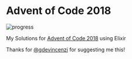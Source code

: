 # Advent of Code 2018

![progress](http://progressed.io/bar/58 "Progress")

My Solutions for [Advent of Code 2018](https://adventofcode.com/2018) using Elixir

Thanks for [@gdevincenzi](https://github.com/gdevincenzi) for suggesting me this!
